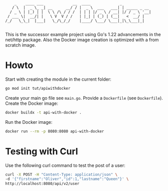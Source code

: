 ```
    _    ____ ___             __  ____             _             
   / \  |  _ \_ _| __      __/ / |  _ \  ___   ___| | _____ _ __ 
  / _ \ | |_) | |  \ \ /\ / / /  | | | |/ _ \ / __| |/ / _ \ '__|
 / ___ \|  __/| |   \ V  V / /   | |_| | (_) | (__|   <  __/ |   
/_/   \_\_|  |___|   \_/\_/_/    |____/ \___/ \___|_|\_\___|_|   
                                                                 

```

This is the successor example project using Go's 1.22 advancements in the
net/http package.
Also the Docker image creation is optimized with a from scratch image.

# Howto
Start with creating the module in the current folder:

```bash
go mod init tut/apiwithdocker
```

Create your main go file see `main.go`.
Provide a `Dockerfile` (see `Dockerfile`).
Create the Docker image:

```bash
docker buildx -t api-with-docker .
```

Run the Docker image:

```bash
docker run --rm -p 8080:8080 api-with-docker
```


# Testing with Curl
Use the following curl command to test the post of a user:
```bash
curl -X POST -H "Content-Type: application/json" \
-d '{"firstname":"Oliver","id":1,"lastname":"Queen"}' \
http://localhost:8080/api/v2/user
```
